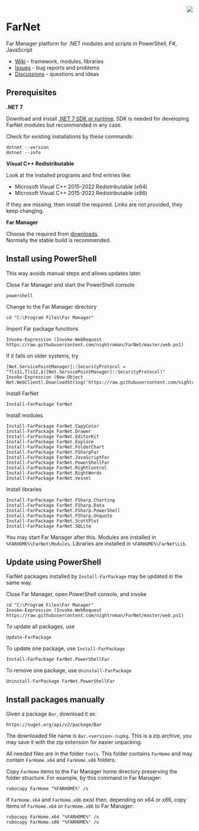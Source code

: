 ﻿<img src="https://github.com/nightroman/FarNet/raw/master/Zoo/FarNetLogo.png" align="right"/>

# FarNet

Far Manager platform for .NET modules and scripts in PowerShell, F#, JavaScript

- [Wiki](https://github.com/nightroman/FarNet/wiki) - framework, modules, libraries
- [Issues](https://github.com/nightroman/FarNet/issues) - bug reports and problems
- [Discussions](https://github.com/nightroman/FarNet/discussions) - questions and ideas

## Prerequisites

**.NET 7**

Download and install [.NET 7 SDK or runtime](https://aka.ms/dotnet/download).
SDK is needed for developing FarNet modules but recommended in any case.

Check for existing installations by these commands:

    dotnet --version
    dotnet --info

**Visual C++ Redistributable**

Look at the installed programs and find entries like:

- Microsoft Visual C++ 2015-2022 Redistributable (x64)
- Microsoft Visual C++ 2015-2022 Redistributable (x86)

If they are missing, then install the required.
Links are not provided, they keep changing.

**Far Manager**

Choose the required from [downloads](https://www.farmanager.com/download.php?l=en).\
Normally the stable build is recommended.


## Install using PowerShell

This way avoids manual steps and allows updates later.

Close Far Manager and start the PowerShell console

    powershell

Change to the Far Manager directory

    cd "C:\Program Files\Far Manager"

Import Far package functions

    Invoke-Expression (Invoke-WebRequest https://raw.githubusercontent.com/nightroman/FarNet/master/web.ps1)

If it fails on older systems, try

    [Net.ServicePointManager]::SecurityProtocol = "Tls11,Tls12,$([Net.ServicePointManager]::SecurityProtocol)"
    Invoke-Expression (New-Object Net.WebClient).DownloadString('https://raw.githubusercontent.com/nightroman/FarNet/master/web.ps1')

Install FarNet

    Install-FarPackage FarNet

Install modules

    Install-FarPackage FarNet.CopyColor
    Install-FarPackage FarNet.Drawer
    Install-FarPackage FarNet.EditorKit
    Install-FarPackage FarNet.Explore
    Install-FarPackage FarNet.FolderChart
    Install-FarPackage FarNet.FSharpFar
    Install-FarPackage FarNet.JavaScriptFar
    Install-FarPackage FarNet.PowerShellFar
    Install-FarPackage FarNet.RightControl
    Install-FarPackage FarNet.RightWords
    Install-FarPackage FarNet.Vessel

Install libraries

    Install-FarPackage FarNet.FSharp.Charting
    Install-FarPackage FarNet.FSharp.Data
    Install-FarPackage FarNet.FSharp.PowerShell
    Install-FarPackage FarNet.FSharp.Unquote
    Install-FarPackage FarNet.ScottPlot
    Install-FarPackage FarNet.SQLite

You may start Far Manager after this.
Modules are installed in `%FARHOME%\FarNet\Modules`.
Libraries are installed in `%FARHOME%\FarNet\Lib`.


## Update using PowerShell

FarNet packages installed by `Install-FarPackage` may be updated in the same way.

Close Far Manager, open PowerShell console, and invoke

    cd "C:\Program Files\Far Manager"
    Invoke-Expression (Invoke-WebRequest https://raw.githubusercontent.com/nightroman/FarNet/master/web.ps1)

To update all packages, use

    Update-FarPackage

To update one package, use `Install-FarPackage`

    Install-FarPackage FarNet.PowerShellFar

To remove one package, use `Uninstall-FarPackage`

    Uninstall-FarPackage FarNet.PowerShellFar


## Install packages manually

Given a package `Bar`, download it as:

    https://nuget.org/api/v2/package/Bar

The downloaded file name is `Bar.<version>.nupkg`. This is a zip archive, you
may save it with the zip extension for easier unpacking.

All needed files are in the folder `tools`. This folder contains `FarHome` and
may contain `FarHome.x64` and `FarHome.x86` folders.

Copy `FarHome` items to the Far Manager home directory preserving the folder
structure. For example, by this command in Far Manager:

    robocopy FarHome "%FARHOME%" /s

If `FarHome.x64` and `FarHome.x86` exist then, depending on x64 or x86, copy
items of `FarHome.x64` or `FarHome.x86` to Far Manager:

    robocopy FarHome.x64 "%FARHOME%" /s
    robocopy FarHome.x86 "%FARHOME%" /s
